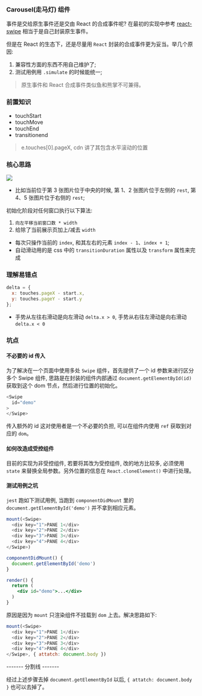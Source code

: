 ### Carousel(走马灯) 组件

事件是交给原生事件还是交由 React 的合成事件呢? 在最初的实现中参考 [react-swipe](https://github.com/voronianski/react-swipe/blob/gh-pages/src/index.js) 相当于是自己封装原生事件。

但是在 React 的生态下，还是尽量用 `React` 封装的合成事件更为妥当。举几个原因:

1. 兼容性方面的东西不用自己维护了;
2. 测试用例用 `.simulate` 的时候能统一;

> 原生事件和 React 合成事件类似鱼和熊掌不可兼得。

### 前置知识

* touchStart
* touchMove
* touchEnd
* transitionend

> e.touches[0].pageX, cdn 讲了其包含水平滚动的位置

### 核心思路

![](http://with.muyunyun.cn/8151b27a39eb385305185d0a67736011.jpg-400)

* 比如当前位于第 3 张图片位于中央的时候, 第 1、2 张图片位于左侧的 `rest`, 第 4、5 张图片位于右侧的 `rest`;

初始化阶段对任何窗口执行以下算法:

1. `向左平移当前窗口数 * width`
2. 给除了当前展示页加上/减去 `width`

* 每次只操作当前的 `index`, 和其左右的元素 `index - 1`、`index + 1`;
* 自动滑动用的是 css 中的 `transitionDuration` 属性以及 `transform` 属性来完成

### 理解易错点

```js
delta = {
  x: touches.pageX - start.x,
  y: touches.pageY - start.y
};
```

* 手势从左往右滑动是向左滑动 `delta.x > 0`, 手势从右往左滑动是向右滑动 `delta.x < 0`

### 坑点

#### 不必要的 id 传入

为了解决在一个页面中使用多处 `Swipe` 组件，首先提供了一个 id 参数来进行区分多个 Swipe 组件, 思路是在封装的组件内部通过 `document.getElementById(id)` 获取到这个 dom 节点，然后进行位置的初始化。

```js
<Swipe
  id="demo"
>
</Swipe>
```

传入额外的 id 这对使用者是一个不必要的负担, 可以在组件内使用 `ref` 获取到对应的 `dom`。

#### 如何改造成受控组件

目前的实现为非受控组件, 若要将其改为受控组件, 改的地方比较多, 必须使用 `state` 来替换全局参数。另外位置的信息在 `React.cloneElement()` 中进行处理。

#### 测试用例之坑

`jest` 跑如下测试用例, 当跑到 `componentDidMount` 里的 `document.getElementById('demo')` 并不拿到相应元素。

```js
mount(<Swipe>
  <div key="1">PANE 1</div>
  <div key="2">PANE 2</div>
  <div key="3">PANE 3</div>
  <div key="4">PANE 4</div>
</Swipe>)
```

```jsx
componentDidMount() {
  document.getElementById('demo')
}

render() {
  return (
    <div id="demo">...</div>
  )
}
```

原因是因为 `mount` 只渲染组件不挂载到 `dom` 上去。解决思路如下:

```js
mount(<Swipe>
  <div key="1">PANE 1</div>
  <div key="2">PANE 2</div>
  <div key="3">PANE 3</div>
  <div key="4">PANE 4</div>
</Swipe>, { attatch: document.body })
```

------- 分割线 -------

经过上述步骤去掉 `document.getElementById` 以后, `{ attatch: document.body }` 也可以去掉了。